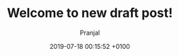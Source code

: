 ---
layout: post
title:  "Welcome to new draft post!"
date:   2019-07-18 00:15:52 +0100
categories: Latest draft post
author: "Pranjal"
---